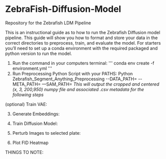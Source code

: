 # ZebraFish-Diffusion-Model
Repository for the Zebrafish LDM Pipeline

This is an instructional guide as to how to run the Zebrafish Diffusion model pipeline.
This guide will show you how to format and store your data in the correct directories to preprocess, train, and evaluate the model.
For starters you’ll need to set up a conda environment with the required packaged and python version to run the model.

1. Run the command in your computers terminal:
'''
conda env create -f environment.yml
'''
3. Run Preprocessing Python Script with your PATHS:
Python Zebrafish_Segment_Anything_Preprocessing --DATA_PATH= --META_PATH= —SAM_PATH=
*This will output the cropped and centered (x, 3, 200,950) numpy file and associated .csv metadata for the following steps*

(optional) Train VAE:

3. Generate Embeddings:
   
4. Train Diffusion Model:

5. Perturb Images to selected plate:

6. Plot FID Heatmap

THINGS TO NOTE:
 
